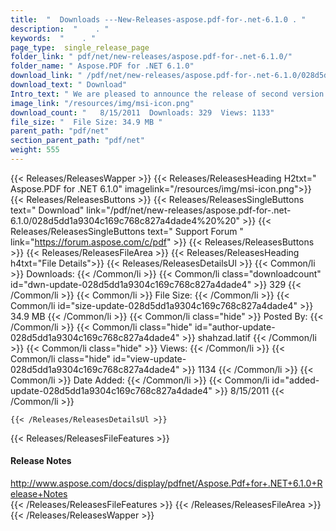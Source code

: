 ```yaml
---
title:  "  Downloads ---New-Releases-aspose.pdf-for-.net-6.1.0 . " 
description:  "    . " 
keywords:  "    . " 
page_type:  single_release_page
folder_link: " pdf/net/new-releases/aspose.pdf-for-.net-6.1.0/"
folder_name: " Aspose.PDF for .NET 6.1.0"
download_link: " /pdf/net/new-releases/aspose.pdf-for-.net-6.1.0/028d5dd1a9304c169c768c827a4dade4"
download_text: " Download"
Intro_text: " We are pleased to announce the release of second version of merged Aspose.Pdf fo..."
image_link: "/resources/img/msi-icon.png"
download_count: "   8/15/2011  Downloads: 329  Views: 1133"
file_size: "  File Size: 34.9 MB "
parent_path: "pdf/net"
section_parent_path: "pdf/net"
weight: 555
---
```


{{< Releases/ReleasesWapper >}}
  {{< Releases/ReleasesHeading H2txt=" Aspose.PDF for .NET 6.1.0" imagelink="/resources/img/msi-icon.png">}}
  {{< Releases/ReleasesButtons >}}
    {{< Releases/ReleasesSingleButtons text=" Download" link="/pdf/net/new-releases/aspose.pdf-for-.net-6.1.0/028d5dd1a9304c169c768c827a4dade4%20%20" >}}
    {{< Releases/ReleasesSingleButtons text=" Support Forum " link="https://forum.aspose.com/c/pdf" >}}
  {{< Releases/ReleasesButtons >}}
  {{< Releases/ReleasesFileArea >}}
    {{< Releases/ReleasesHeading h4txt="File Details">}}
    {{< Releases/ReleasesDetailsUl >}}
            {{< Common/li  >}} Downloads: {{< /Common/li >}} 
      {{< Common/li class="downloadcount" id="dwn-update-028d5dd1a9304c169c768c827a4dade4" >}} 329 {{< /Common/li >}} 
      {{< Common/li  >}} File Size: {{< /Common/li >}} 
      {{< Common/li id="size-update-028d5dd1a9304c169c768c827a4dade4" >}} 34.9 MB {{< /Common/li >}} 
      {{< Common/li  class="hide" >}} Posted By: {{< /Common/li >}} 
      {{< Common/li class="hide" id="author-update-028d5dd1a9304c169c768c827a4dade4" >}} shahzad.latif {{< /Common/li >}} 
      {{< Common/li class="hide"  >}} Views: {{< /Common/li >}} 
      {{< Common/li class="hide" id="view-update-028d5dd1a9304c169c768c827a4dade4" >}} 1134 {{< /Common/li >}} 
      {{< Common/li  >}} Date Added: {{< /Common/li >}} 
      {{< Common/li id="added-update-028d5dd1a9304c169c768c827a4dade4" >}} 8/15/2011 {{< /Common/li >}} 

    {{< /Releases/ReleasesDetailsUl >}}

  {{< Releases/ReleasesFileFeatures >}}
      <h4>Release Notes</h4><div><a href="http://www.aspose.com/docs/display/pdfnet/Aspose.Pdf+for+.NET+6.1.0+Release+Notes">http://www.aspose.com/docs/display/pdfnet/Aspose.Pdf+for+.NET+6.1.0+Release+Notes</a></div>
  {{< /Releases/ReleasesFileFeatures >}}
 {{< /Releases/ReleasesFileArea >}}
{{< /Releases/ReleasesWapper >}}


